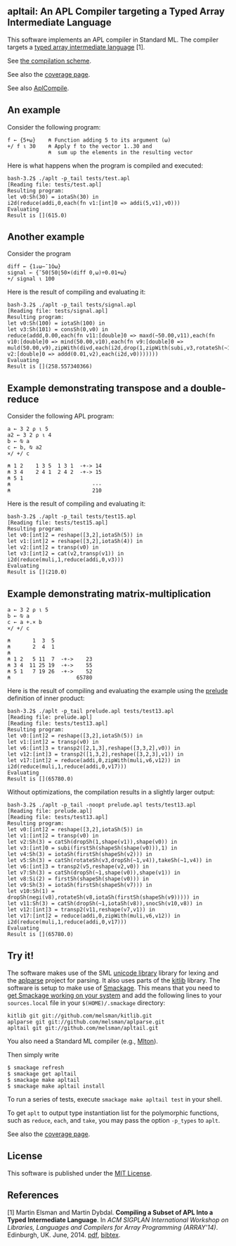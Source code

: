 ## apltail: An APL Compiler targeting a Typed Array Intermediate Language

This software implements an APL compiler in Standard ML. The compiler
targets a [typed array intermediate
language](http://www.elsman.com/pdf/array14_final.pdf) [1].

See [the compilation scheme](comp.md).

See also the [coverage page](coverage.md).

See also [AplCompile](https://github.com/melsman/aplcompile).

## An example

Consider the following program:

```apl
f ← {5+⍵}    ⍝ Function adding 5 to its argument (⍵)
+/ f ⍳ 30    ⍝ Apply f to the vector 1..30 and
             ⍝  sum up the elements in the resulting vector
```

Here is what happens when the program is compiled and executed:

    bash-3.2$ ./aplt -p_tail tests/test.apl
    [Reading file: tests/test.apl]
    Resulting program:
    let v0:Sh(30) = iotaSh(30) in
    i2d(reduce(addi,0,each(fn v1:[int]0 => addi(5,v1),v0)))
    Evaluating
    Result is [](615.0)

## Another example

Consider the program

```apl
diff ← {1↓⍵−¯1⌽⍵}
signal ← {¯50⌈50⌊50×(diff 0,⍵)÷0.01+⍵}
+/ signal ⍳ 100
```

Here is the result of compiling and evaluating it:

    bash-3.2$ ./aplt -p_tail tests/signal.apl
    [Reading file: tests/signal.apl]
    Resulting program:
    let v0:Sh(100) = iotaSh(100) in
    let v3:Sh(101) = consSh(0,v0) in
    reduce(addd,0.00,each(fn v11:[double]0 => maxd(~50.00,v11),each(fn v10:[double]0 => mind(50.00,v10),each(fn v9:[double]0 => muld(50.00,v9),zipWith(divd,each(i2d,drop(1,zipWith(subi,v3,rotateSh(~1,v3)))),each(fn v2:[double]0 => addd(0.01,v2),each(i2d,v0)))))))
    Evaluating
    Result is [](258.557340366)

## Example demonstrating transpose and a double-reduce

Consider the following APL program:

```apl
a ← 3 2 ⍴ ⍳ 5
a2 ← 3 2 ⍴ ⍳ 4
b ← ⍉ a
c ← b, ⍉ a2
×/ +/ c

⍝ 1 2    1 3 5  1 3 1  -+-> 14  
⍝ 3 4    2 4 1  2 4 2  -+-> 15
⍝ 5 1 
⍝                          ---
⍝                          210
```

Here is the result of compiling and evaluating it:

    bash-3.2$ ./aplt -p_tail tests/test15.apl
    [Reading file: tests/test15.apl]
    Resulting program:
    let v0:[int]2 = reshape([3,2],iotaSh(5)) in
    let v1:[int]2 = reshape([3,2],iotaSh(4)) in
    let v2:[int]2 = transp(v0) in
    let v3:[int]2 = cat(v2,transp(v1)) in
    i2d(reduce(muli,1,reduce(addi,0,v3)))
    Evaluating
    Result is [](210.0)

## Example demonstrating matrix-multiplication

```apl
a ← 3 2 ⍴ ⍳ 5
b ← ⍉ a
c ← a +.× b
×/ +/ c

⍝       1  3  5
⍝       2  4  1
⍝
⍝ 1 2   5 11  7  -+->    23
⍝ 3 4  11 25 19  -+->    55
⍝ 5 1   7 19 26  -+->    52
⍝                     65780
```

Here is the result of compiling and evaluating the example using the
[prelude](/prelude.apl) definition of inner product:

    bash-3.2$ ./aplt -p_tail prelude.apl tests/test13.apl
    [Reading file: prelude.apl]
    [Reading file: tests/test13.apl]
    Resulting program:
    let v0:[int]2 = reshape([3,2],iotaSh(5)) in
    let v1:[int]2 = transp(v0) in
    let v6:[int]3 = transp2([2,1,3],reshape([3,3,2],v0)) in
    let v12:[int]3 = transp2([1,3,2],reshape([3,2,3],v1)) in
    let v17:[int]2 = reduce(addi,0,zipWith(muli,v6,v12)) in
    i2d(reduce(muli,1,reduce(addi,0,v17)))
    Evaluating
    Result is [](65780.0)

Without optimizations, the compilation results in a slightly larger output:

    bash-3.2$ ./aplt -p_tail -noopt prelude.apl tests/test13.apl
    [Reading file: prelude.apl]
    [Reading file: tests/test13.apl]
    Resulting program:
    let v0:[int]2 = reshape([3,2],iotaSh(5)) in
    let v1:[int]2 = transp(v0) in
    let v2:Sh(3) = catSh(dropSh(1,shape(v1)),shape(v0)) in
    let v3:[int]0 = subi(firstSh(shapeSh(shape(v0))),1) in
    let v4:Sh(3) = iotaSh(firstSh(shapeSh(v2))) in
    let v5:Sh(3) = catSh(rotateSh(v3,dropSh(~1,v4)),takeSh(~1,v4)) in
    let v6:[int]3 = transp2(v5,reshape(v2,v0)) in
    let v7:Sh(3) = catSh(dropSh(~1,shape(v0)),shape(v1)) in
    let v8:Si(2) = firstSh(shapeSh(shape(v0))) in
    let v9:Sh(3) = iotaSh(firstSh(shapeSh(v7))) in
    let v10:Sh(1) = dropSh(negi(v8),rotateSh(v8,iotaSh(firstSh(shapeSh(v9))))) in
    let v11:Sh(3) = catSh(dropSh(~1,iotaSh(v8)),snocSh(v10,v8)) in
    let v12:[int]3 = transp2(v11,reshape(v7,v1)) in
    let v17:[int]2 = reduce(addi,0,zipWith(muli,v6,v12)) in
    i2d(reduce(muli,1,reduce(addi,0,v17)))
    Evaluating
    Result is [](65780.0)

## Try it!

The software makes use of the SML [unicode
library](https://github.com/melsman/unicode) library for lexing and
the [aplparse](https://github.com/melsman/aplparse) project for
parsing. It also uses parts of the
[kitlib](https://github.com/melsman/kitlib) library. The software is
setup to make use of
[Smackage](https://github.com/standardml/smackage). This means that
you need to [get Smackage working on your
system](http://www.elsman.com/lessons/2014/10/02/getting-started-with-smackage/)
and add the following lines to your `sources.local` file in your
`$(HOME)/.smackage` directory:

    kitlib git git://github.com/melsman/kitlib.git
    aplparse git git://github.com/melsman/aplparse.git
    apltail git git://github.com/melsman/apltail.git

You also need a Standard ML compiler (e.g., [Mlton](http://www.mlton.org/)).

Then simply write

    $ smackage refresh
    $ smackage get apltail
    $ smackage make apltail
    $ smackage make apltail install

To run a series of tests, execute `smackage make apltail test` in your shell.

To get `aplt` to output type instantiation list for the polymorphic
functions, such as `reduce`, `each`, and `take`, you may pass the
option `-p_types` to `aplt`.

See also the [coverage page](coverage.md).

## License

This software is published under the [MIT License](MIT_LICENSE.md).

## References 

[1] Martin Elsman and Martin Dybdal. __Compiling a Subset of APL Into
a Typed Intermediate Language__. In _ACM SIGPLAN International
Workshop on Libraries, Languages and Compilers for Array Programming
(ARRAY'14)_. Edinburgh, UK. June,
2014. [pdf](http://www.elsman.com/pdf/array14_final.pdf),
[bibtex](http://www.elsman.com//pdf/array14_final.bibtex.txt).